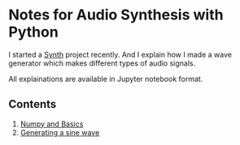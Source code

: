 # Notes for Audio Synthesis with Python 
I started a [Synth](https://github.com/prp-e/synth-project) project recently. And I explain how I made a wave generator which makes different types of audio signals. 

All explainations are available in Jupyter notebook format. 

## Contents 

1. [Numpy and Basics](./notebooks/Numpy%20and%20Basics.ipynb)
2. [Generating a sine wave](./notebooks/Generating%20a%20sine%20wave.ipynb)